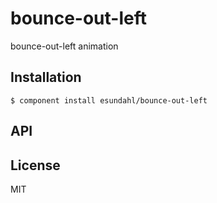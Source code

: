
# bounce-out-left

  bounce-out-left animation

## Installation

    $ component install esundahl/bounce-out-left

## API

   

## License

  MIT
